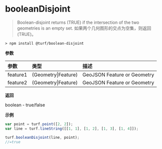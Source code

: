 # booleanDisjoint

> Boolean-disjoint returns (TRUE) if the intersection of the two geometries is an empty set.
> 如果两个几何图形的交点为空集，则返回(TRUE)。

```text
> npm install @turf/boolean-disjoint
```

**参数**

| 参数     | 类型                | 描述                        |
| :------- | :------------------ | :-------------------------- |
| feature1 | (Geometry\|Feature) | GeoJSON Feature or Geometry |
| feature2 | (Geometry\|Feature) | GeoJSON Feature or Geometry |

**返回**

boolean - true/false

**示例**

```js
var point = turf.point([2, 2]);
var line = turf.lineString([[1, 1], [1, 2], [1, 3], [1, 4]]);

turf.booleanDisjoint(line, point);
//=true
```